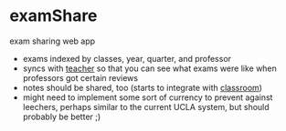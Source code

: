 examShare
=========

exam sharing web app

- exams indexed by classes, year, quarter, and professor
- syncs with [teacher](https://github.com/lowellbander/teacher) so that you can see what exams were like when professors got certain reviews
- notes should be shared, too (starts to integrate with [classroom](https://github.com/lowellbander/classroom))
- might need to implement some sort of currency to prevent against leechers, perhaps similar to the current UCLA system, but should probably be better ;)
